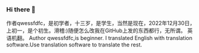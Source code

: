 ### Hi there 👋
作者qwessfdfc，是初学者，十三岁，是学生，当然是现在，2022年12月30日，上初一，是个初生。滑稽:)随便怎么改我在GitHub上发的东西都行，无所谓。
英语机翻。
Author qwessfdfc,is beginner.
I translated English with translation software.Use translation software to translate the rest.
<!--
**QWESSFDFC/qwessfdfc** is a ✨ _special_ ✨ repository because its `README.md` (this file) appears on your GitHub profile.

Here are some ideas to get you started:

- 🔭 I’m currently working on ...
- 🌱 I’m currently learning ...
- 👯 I’m looking to collaborate on ...
- 🤔 I’m looking for help with ...
- 💬 Ask me about ...
- 📫 How to reach me: ...
- 😄 Pronouns: ...
- ⚡ Fun fact: ...
-->
